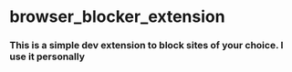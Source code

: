 # browser_blocker_extension
### This is a simple dev extension to block sites of your choice. I use it personally

